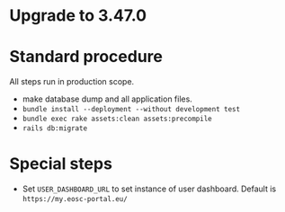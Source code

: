 # Upgrade to 3.47.0

# Standard procedure

All steps run in production scope.

- make database dump and all application files.
- `bundle install --deployment --without development test`
- `bundle exec rake assets:clean assets:precompile`
- `rails db:migrate`

# Special steps

- Set `USER_DASHBOARD_URL` to set instance of user dashboard. Default is `https://my.eosc-portal.eu/`
